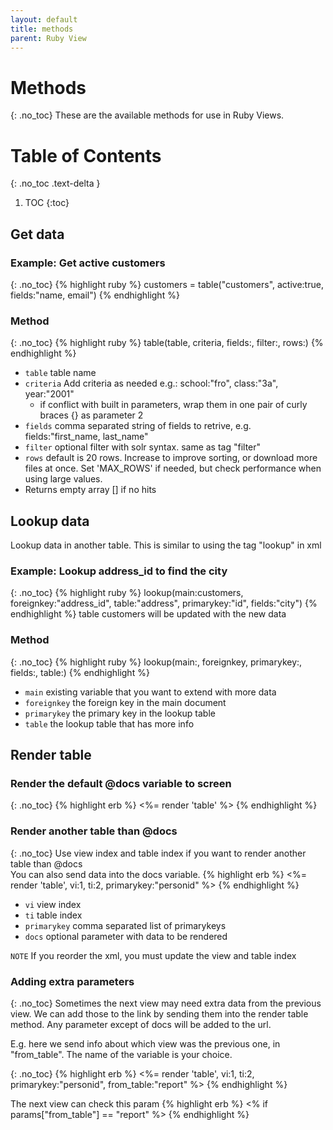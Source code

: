 ```yaml
---
layout: default
title: methods
parent: Ruby View
---
```

# Methods
{: .no_toc}
These are the available methods for use in Ruby Views.

# Table of Contents
{: .no_toc .text-delta }

1. TOC
{:toc}


## Get data

### Example: Get active customers
{: .no_toc}
{% highlight ruby %}
  customers = table("customers", active:true, fields:"name, email")
{% endhighlight %}

### Method
{: .no_toc}
{% highlight ruby %}
  table(table, criteria, fields:, filter:, rows:)
{% endhighlight %}
- `table` table name
- `criteria` Add criteria as needed e.g.: school:"fro", class:"3a", year:"2001"
    - if conflict with built in parameters, wrap them in one pair of curly braces {} as parameter 2
- `fields` comma separated string of fields to retrive, e.g. fields:"first_name, last_name"
- `filter` optional filter with solr syntax. same as tag "filter"
- `rows` default is 20 rows. Increase to improve sorting, or download more files at once. Set 'MAX_ROWS' if needed, but check performance when using large values.
- Returns empty array [] if no hits

## Lookup data
Lookup data in another table. This is similar to using the tag "lookup" in xml

### Example: Lookup address_id to find the city
{: .no_toc}
{% highlight ruby %}
  lookup(main:customers, foreignkey:"address_id", table:"address", primarykey:"id", fields:"city")
{% endhighlight %}
table customers will be updated with the new data

### Method
{: .no_toc}
{% highlight ruby %}
  lookup(main:, foreignkey, primarykey:, fields:, table:)
{% endhighlight %}
- `main` existing variable that you want to extend with more data
- `foreignkey` the foreign key in the main document
- `primarykey` the primary key in the lookup table
- `table` the lookup table that has more info

## Render table

### Render the default @docs variable to screen
{: .no_toc}
{% highlight erb %}
  <%= render 'table' %>
{% endhighlight %}

### Render another table than @docs
{: .no_toc}
Use view index and table index if you want to render another table than @docs \
You can also send data into the docs variable.
{% highlight erb %}
  <%= render 'table', vi:1, ti:2, primarykey:"personid" %>
{% endhighlight %}
- `vi` view index
- `ti` table index
- `primarykey` comma separated list of primarykeys
- `docs` optional parameter with data to be rendered

`NOTE` If you reorder the xml, you must update the view and table index

### Adding extra parameters
{: .no_toc}
Sometimes the next view may need extra data from the previous view. We can add those to the link by sending them into the render table method. Any parameter except of docs will be added to the url.

E.g. here we send info about which view was the previous one, in "from_table". The name of the variable is your choice.

{: .no_toc}
{% highlight erb %}
  <%= render 'table', vi:1, ti:2, primarykey:"personid", from_table:"report" %>
{% endhighlight %}

The next view can check this param
{% highlight erb %}
  <% if params["from_table"] == "report" %>
{% endhighlight %}

